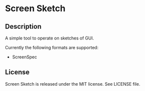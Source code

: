 Screen Sketch
=============

Description
-----------

A simple tool to operate on sketches of GUI.

Currently the following formats are supported:

* ScreenSpec

License
-------

Screen Sketch is released under the MIT license. See LICENSE file.
